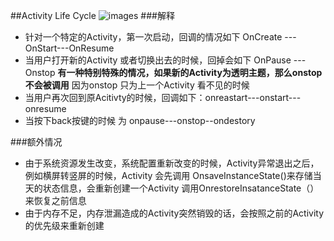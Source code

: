 
##Activity Life Cycle
![images](https://camo.githubusercontent.com/d95e3c6ffc2cb284e6e7af390b4c695d34398b4d/687474703a2f2f692e696d6775722e636f6d2f684251566942302e706e67)
###解释
  - 针对一个特定的Activity，第一次启动，回调的情况如下 OnCreate ---OnStart---OnResume
  - 当用户打开新的Activity 或者切换出去的时候，回掉会如下 OnPause ---Onstop **有一种特别特殊的情况，如果新的Activity为透明主题，那么onstop不会被调用** 因为onstop 只为上一个Activity 看不见的时候
  - 当用户再次回到原Acitivty的时候，回调如下：onreastart---onstart---onresume
  - 当按下back按键的时候 为 onpause---onstop--ondestory
  
###额外情况
  - 由于系统资源发生改变，系统配置重新改变的时候，Activity异常退出之后，例如横屏转竖屏的时候，Activity 会先调用 OnsaveInstanceState()来存储当天的状态信息，会重新创建一个Activity 调用OnrestoreInsatanceState（）来恢复之前信息
  - 由于内存不足，内存泄漏造成的Activity突然销毁的话，会按照之前的Activity的优先级来重新创建

 
